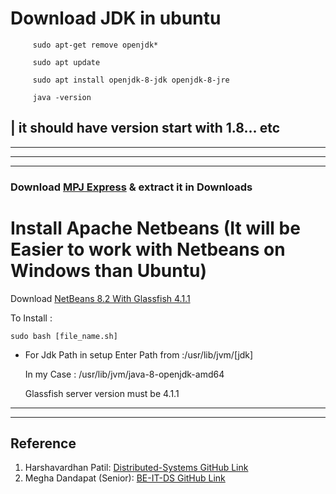 # Download JDK in ubuntu

```
     sudo apt-get remove openjdk*
```

```
     sudo apt update
```

```
     sudo apt install openjdk-8-jdk openjdk-8-jre
```

```
     java -version
```

| it should have version start with 1.8... etc 
---
---
---
---

### Download [MPJ Express](https://sourceforge.net/projects/mpjexpress/files/releases/mpj-v0_44.tar.gz/download) & extract it in Downloads         
 
# Install Apache Netbeans (It will be Easier to work with Netbeans on Windows than Ubuntu)      

Download [NetBeans 8.2 With Glassfish 4.1.1](https://drive.google.com/file/d/1Cg3Tn8ALQlrFyEGO3e6lH4h8cvECDylu/view?usp=sharing)

To Install :
    
    sudo bash [file_name.sh]

* For Jdk Path in setup Enter Path from :/usr/lib/jvm/[jdk]

  In my Case : /usr/lib/jvm/java-8-openjdk-amd64

  Glassfish server version must be 4.1.1


---
---

## Reference

1. Harshavardhan Patil: [Distributed-Systems GitHub Link](https://github.com/HarshvardhanP01/Distributed-Systems/tree/main)
2. Megha Dandapat (Senior): [BE-IT-DS GitHub Link](https://github.com/meghadandapat/BE-IT-DS)